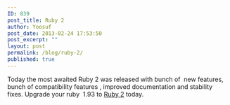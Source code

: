 ```yaml
---
ID: 839
post_title: Ruby 2
author: Yoosuf
post_date: 2013-02-24 17:53:50
post_excerpt: ""
layout: post
permalink: /blog/ruby-2/
published: true
---
```

Today the most awaited Ruby 2 was released with bunch of  new features, bunch of compatibility features , improved documentation and stability fixes. Upgrade your ruby  1.93 to <a href="http://www.ruby-lang.org/en/" target="_blank">Ruby 2</a> today.

&nbsp;